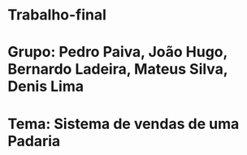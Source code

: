 # Trabalho-final
# Grupo: Pedro Paiva, João Hugo, Bernardo Ladeira, Mateus Silva, Denis Lima
# Tema: Sistema de vendas de uma Padaria
